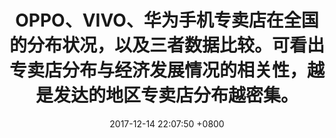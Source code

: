 ---
layout: article
title:  "OPPO、VIVO、华为手机专卖店在全国的分布状况，以及三者数据比较。可看出专卖店分布与经济发展情况的相关性，越是发达的地区专卖店分布越密集。"
date:   2017-12-14 22:07:50 +0800
categories: infovis tableau
---